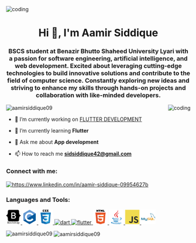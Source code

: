 <img  height="450px"  width="100%" src="https://github.com/Aamirsiddique09/Aamirsiddique09/blob/main/Aamirsiddique.png" alt="coding">
<h1 align="center">Hi 👋, I'm Aamir Siddique</h1>
<h3 align="center">BSCS student at Benazir Bhutto Shaheed University Lyari with a passion for software engineering, artificial intelligence, and web development. Excited about leveraging cutting-edge technologies to build innovative solutions and contribute to the field of computer science. Constantly exploring new ideas and striving to enhance my skills through hands-on projects and collaboration with like-minded developers.</h3>
<img align="right" with="300" height="300" src="https://gifdb.com/images/high/animated-man-computer-coding-nae6mec378lsg1i3.gif" alt="coding">
<p align="left"> <img src="https://komarev.com/ghpvc/?username=aamirsiddique09&label=Profile%20views&color=0e75b6&style=flat" alt="aamirsiddique09" /> </p>


- 🔭 I’m currently working on [FLUTTER DEVELOPMENT](https://github.com/Aamirsiddique09)

- 🌱 I’m currently learning **Flutter**

- 💬 Ask me about **App development**

- 📫 How to reach me **sidsiddique42@gmail.com**

<h3 align="left">Connect with me:</h3>
<p align="left">
<a href="https://linkedin.com/in/https://www.linkedin.com/in/aamir-siddique-09954627b" target="blank"><img align="center" src="https://raw.githubusercontent.com/rahuldkjain/github-profile-readme-generator/master/src/images/icons/Social/linked-in-alt.svg" alt="https://www.linkedin.com/in/aamir-siddique-09954627b" height="30" width="40" /></a>
</p>

<h3 align="left">Languages and Tools:</h3>
<p align="left"> <a href="https://getbootstrap.com" target="_blank" rel="noreferrer"> <img src="https://raw.githubusercontent.com/devicons/devicon/master/icons/bootstrap/bootstrap-plain-wordmark.svg" alt="bootstrap" width="40" height="40"/> </a> <a href="https://www.cprogramming.com/" target="_blank" rel="noreferrer"> <img src="https://raw.githubusercontent.com/devicons/devicon/master/icons/c/c-original.svg" alt="c" width="40" height="40"/> </a> <a href="https://www.w3schools.com/css/" target="_blank" rel="noreferrer"> <img src="https://raw.githubusercontent.com/devicons/devicon/master/icons/css3/css3-original-wordmark.svg" alt="css3" width="40" height="40"/> </a> <a href="https://dart.dev" target="_blank" rel="noreferrer"> <img src="https://www.vectorlogo.zone/logos/dartlang/dartlang-icon.svg" alt="dart" width="40" height="40"/> </a> <a href="https://flutter.dev" target="_blank" rel="noreferrer"> <img src="https://www.vectorlogo.zone/logos/flutterio/flutterio-icon.svg" alt="flutter" width="40" height="40"/> </a> <a href="https://www.w3.org/html/" target="_blank" rel="noreferrer"> <img src="https://raw.githubusercontent.com/devicons/devicon/master/icons/html5/html5-original-wordmark.svg" alt="html5" width="40" height="40"/> </a> <a href="https://www.java.com" target="_blank" rel="noreferrer"> <img src="https://raw.githubusercontent.com/devicons/devicon/master/icons/java/java-original.svg" alt="java" width="40" height="40"/> </a> <a href="https://developer.mozilla.org/en-US/docs/Web/JavaScript" target="_blank" rel="noreferrer"> <img src="https://raw.githubusercontent.com/devicons/devicon/master/icons/javascript/javascript-original.svg" alt="javascript" width="40" height="40"/> </a> <a href="https://www.mysql.com/" target="_blank" rel="noreferrer"> <img src="https://raw.githubusercontent.com/devicons/devicon/master/icons/mysql/mysql-original-wordmark.svg" alt="mysql" width="40" height="40"/> </a> </p>

<p><img align="left" src="https://github-readme-stats.vercel.app/api/top-langs?username=aamirsiddique09&show_icons=true&locale=en&layout=compact" alt="aamirsiddique09" /></p>

<p>&nbsp;<img align="center" src="https://github-readme-stats.vercel.app/api?username=aamirsiddique09&show_icons=true&locale=en" alt="aamirsiddique09" /></p>
